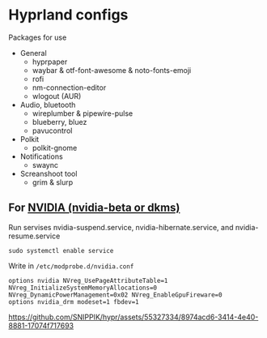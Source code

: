 # Hyprland configs
Packages for use
  - General
    - hyprpaper
    - waybar & otf-font-awesome & noto-fonts-emoji
    - rofi
    - nm-connection-editor
    - wlogout (AUR)
  - Audio, bluetooth
    - wireplumber & pipewire-pulse
    - blueberry, bluez
    - pavucontrol
  - Polkit
    - polkit-gnome
  - Notifications
    - swaync
   - Screanshoot tool
     - grim & slurp
  

## For [NVIDIA (nvidia-beta or dkms)](https://wiki.hyprland.org/Nvidia/)
Run servises nvidia-suspend.service, nvidia-hibernate.service, and nvidia-resume.service
```
sudo systemctl enable service
```

Write in `/etc/modprobe.d/nvidia.conf`
```
options nvidia NVreg_UsePageAttributeTable=1 NVreg_InitializeSystemMemoryAllocations=0 NVreg_DynamicPowerManagement=0x02 NVreg_EnableGpuFireware=0
options nvidia_drm modeset=1 fbdev=1
```

https://github.com/SNIPPIK/hypr/assets/55327334/8974acd6-3414-4e40-8881-17074f717693


